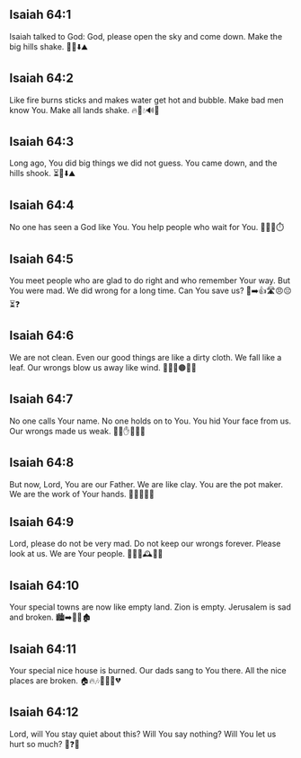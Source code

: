 ## Isaiah 64:1
Isaiah talked to God: God, please open the sky and come down. Make the big hills shake. 🙏🌌⬇️⛰️
## Isaiah 64:2
Like fire burns sticks and makes water get hot and bubble. Make bad men know You. Make all lands shake. 🔥🌿💧🔊😮
## Isaiah 64:3
Long ago, You did big things we did not guess. You came down, and the hills shook. ⏳🌟⬇️⛰️
## Isaiah 64:4
No one has seen a God like You. You help people who wait for You. 👀🚫🙌⏱️
## Isaiah 64:5
You meet people who are glad to do right and who remember Your way. But You were mad. We did wrong for a long time. Can You save us? 🙂➡️👍🛣️😠😔⏳❓
## Isaiah 64:6
We are not clean. Even our good things are like a dirty cloth. We fall like a leaf. Our wrongs blow us away like wind. 🧼❌🧻🟤🍂💨
## Isaiah 64:7
No one calls Your name. No one holds on to You. You hid Your face from us. Our wrongs made us weak. 📣❌✋❌🙈😞
## Isaiah 64:8
But now, Lord, You are our Father. We are like clay. You are the pot maker. We are the work of Your hands. 👨‍👧‍👦🏺👐
## Isaiah 64:9
Lord, please do not be very mad. Do not keep our wrongs forever. Please look at us. We are Your people. 🙏😟🛑🕰️👀👥
## Isaiah 64:10
Your special towns are now like empty land. Zion is empty. Jerusalem is sad and broken. 🏙️➡️🌾😢🏚️
## Isaiah 64:11
Your special nice house is burned. Our dads sang to You there. All the nice places are broken. 🏠🔥🎶👨‍👧‍👦💔
## Isaiah 64:12
Lord, will You stay quiet about this? Will You say nothing? Will You let us hurt so much? 🤫❓😢
